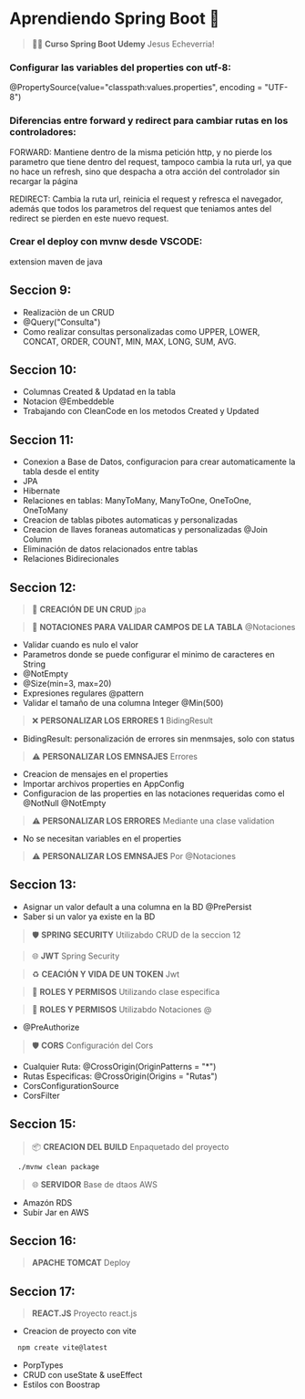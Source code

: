 # Aprendiendo Spring Boot 🍃

> 🧑‍🚀 **Curso Spring Boot Udemy** Jesus Echeverria!

### Configurar las variables del properties con utf-8:

@PropertySource(value="classpath:values.properties", encoding = "UTF-8")

### Diferencias entre forward y redirect para cambiar rutas en los controladores:

FORWARD: Mantiene dentro de la misma petición http, y no pierde los parametro que tiene dentro del request, tampoco cambia la ruta url, ya que no hace un refresh, sino que despacha a otra acción del controlador sin recargar la página

REDIRECT: Cambia la ruta url, reinicia el request y refresca el navegador, además que todos los parametros del request que teniamos antes del redirect se pierden en este nuevo request.

### Crear el deploy con mvnw desde VSCODE:

extension maven de java

## Seccion 9:

* Realizaciòn de un CRUD
* @Query("Consulta")
* Como realizar consultas personalizadas como UPPER, LOWER, CONCAT, ORDER, COUNT, MIN, MAX, LONG, SUM, AVG.

## Seccion 10:

* Columnas Created & Updatad en la tabla
* Notacion @Embeddeble
* Trabajando con CleanCode en los metodos Created y Updated

## Seccion 11:

* Conexion a Base de Datos, configuracion para crear automaticamente la tabla desde el entity
* JPA
* Hibernate
* Relaciones en tablas: ManyToMany, ManyToOne, OneToOne, OneToMany
* Creacion de tablas pibotes automaticas y personalizadas
* Creacion de llaves foraneas automaticas y personalizadas @Join Column
* Eliminación de datos relacionados entre tablas
* Relaciones Bidirecionales

## Seccion 12:

> 🦾 **CREACIÓN DE UN CRUD** jpa

> 🤺 **NOTACIONES PARA VALIDAR CAMPOS DE LA TABLA** @Notaciones

* Validar cuando es nulo el valor
* Parametros donde se puede configurar el minimo de caracteres en String
* @NotEmpty
* @Size(min=3, max=20)
* Expresiones regulares @pattern
* Validar el tamaño de una columna Integer @Min(500)

> ❌ **PERSONALIZAR LOS ERRORES 1** BidingResult

* BidingResult: personalización de errores sin menmsajes, solo con status

> ⚠️ **PERSONALIZAR LOS EMNSAJES** Errores

* Creacion de mensajes en el properties
* Importar archivos properties en AppConfig
* Configuracion de las properties en las notaciones requeridas como el @NotNull @NotEmpty

> ⚠️ **PERSONALIZAR LOS ERRORES** Mediante una clase validation

* No se necesitan variables en el properties

> ⚠️ **PERSONALIZAR LOS EMNSAJES** Por @Notaciones

## Seccion 13:

* Asignar un valor default a una columna en la BD @PrePersist
* Saber si un valor ya existe en la BD

> 🛡️ **SPRING SECURITY** Utilizabdo CRUD de la seccion 12

> 🌐 **JWT** Spring Security

> ♻️ **CEACIÓN Y VIDA DE UN TOKEN** Jwt

> 👤 **ROLES Y PERMISOS** Utilizando clase especifica

> 👤 **ROLES Y PERMISOS** Utilizabdo Notaciones @

* @PreAuthorize

> 🛡️ **CORS** Configuración del Cors

* Cualquier Ruta: @CrossOrigin(OriginPatterns = "*")
* Rutas Especificas: @CrossOrigin(Origins = "Rutas")
* CorsConfigurationSource
* CorsFilter

## Seccion 15: 

> 📦 **CREACION DEL BUILD** Enpaquetado del proyecto

```bash
  ./mvnw clean package
```

> 🌐 **SERVIDOR** Base de dtaos AWS

* Amazón RDS
* Subir Jar en AWS

## Seccion 16: 

> **APACHE TOMCAT** Deploy

## Seccion 17:

> **REACT.JS** Proyecto react.js

* Creacion de proyecto con vite

```bash
  npm create vite@latest
```

* PorpTypes
* CRUD con useState & useEffect
* Estilos con Boostrap 